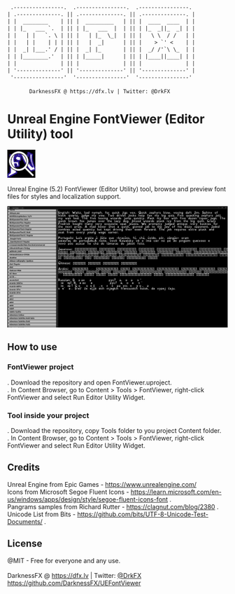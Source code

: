      .----------------.  .----------------.  .----------------. 
    | .--------------. || .--------------. || .--------------. |
    | |  ________    | || |  _________   | || |  ____  ____  | |
    | | |_   ___ `.  | || | |_   ___  |  | || | |_  _||_  _| | |
    | |   | |   `. \ | || |   | |_  \_|  | || |   \ \  / /   | |
    | |   | |    | | | || |   |  _|      | || |    > `' <    | |
    | |  _| |___.' / | || |  _| |_       | || |  _/ /'`\ \_  | |
    | | |________.'  | || | |_____|      | || | |____||____| | |
    | |              | || |              | || |              | |
    | '--------------' || '--------------' || '--------------' |
     '----------------'  '----------------'  '----------------' 

           DarknessFX @ https://dfx.lv | Twitter: @DrkFX

# Unreal Engine FontViewer (Editor Utility) tool

<img src="https://github.com/DarknessFX/UEFontViewer/blob/main/.git_img/FontViewer.png?raw=true" width="64px" /> <br/>

Unreal Engine (5.2) FontViewer (Editor Utility) tool, browse and preview font files for styles and localization support.

<img src="https://github.com/DarknessFX/UEFontViewer/blob/main/.git_img/FontViewer_Screenshot1.png?raw=true" width="640px" /> <br/>

## How to use

### FontViewer project

. Download the repository and open FontViewer.uproject.<br/>
. In Content Browser, go to Content > Tools > FontViewer, right-click FontViewer and select Run Editor Utility Widget.

### Tool inside your project

. Download the repository, copy Tools folder to you project Content folder.<br/>
. In Content Browser, go to Content > Tools > FontViewer, right-click FontViewer and select Run Editor Utility Widget.

## Credits

Unreal Engine from Epic Games - https://www.unrealengine.com/ <br/>
Icons from Microsoft Segoe Fluent Icons - https://learn.microsoft.com/en-us/windows/apps/design/style/segoe-fluent-icons-font .<br/>
Pangrams samples from Richard Rutter - https://clagnut.com/blog/2380 .<br/>
Unicode List from Bits - https://github.com/bits/UTF-8-Unicode-Test-Documents/ . <br/>

## License

@MIT - Free for everyone and any use. <br/><br/>
DarknessFX @ <a href="https://dfx.lv" target="_blank">https://dfx.lv</a> | Twitter: <a href="https://twitter.com/DrkFX" target="_blank">@DrkFX</a> <br/>https://github.com/DarknessFX/UEFontViewer


